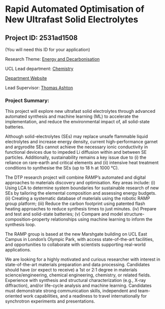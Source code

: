 # Rapid Automated Optimisation of New Ultrafast Solid Electrolytes

## Project ID: **2531ad1508**
(You will need this ID for your application)

Research Theme: [Energy and Decarbonisation](../themes/energy-and-decarbonisation.md)

UCL Lead department: [Chemistry](../departments/chemistry.md)

[Department Website](https://www.ucl.ac.uk/chemistry)

Lead Supervisor: [Thomas Ashton](https://profiles.ucl.ac.uk/57831)

### Project Summary:

This project will explore new ultrafast solid electrolytes through advanced automated synthesis and machine learning (ML) to accelerate the implementation, and reduce the environmental impact of, all solid-state batteries.

Although solid-electrolytes (SEs) may replace unsafe flammable liquid electrolytes and increase energy density, current high-performance garnet and argyrodite SEs cannot achieve the necessary ionic conductivity in functional devices due to impeded Li diffusion within and between SE particles. Additionally, sustainability remains a key issue due to (i) the reliance on rare-earth and critical elements and (ii) intensive heat treatment conditions to synthesise the SEs (up to 18 h at 1000 °C).

The DTP research project will combine RAMP’s automated and digital approaches to materials discovery and optimisation. Key areas include: 
(i)	Using LCA to determine system boundaries for sustainable research of new SEs by tailoring the elemental composition and assessing energy budgets.
(ii)	Creating a systematic database of materials using the robotic RAMP group platform; 
(iii)	Reduce the carbon footprint using patented flash heating approaches to reduce synthesis times to just minutes.
(iv)	Prepare and test and solid-state batteries; 
(v)	Compare and model structure-composition-property relationships using machine learning to inform the synthesis loop.

The RAMP group is based at the new Marshgate building on UCL East Campus in London’s Olympic Park, with access state-of-the-art facilities, and opportunities to collaborate with scientists supporting real-world applications.

We are looking for a highly motivated and curious researcher with interest in state-of-the-art materials preparation and data processing. Candidates should have (or expect to receive) a 1st or 2:1 degree in materials science/engineering, chemical engineering, chemistry, or related fields. Experience with synthesis and structural characterization (e.g., X-ray diffraction), and/or life-cycle analysis and machine learning. Candidates must demonstrate strong communication skills, independent and team-oriented work capabilities, and a readiness to travel internationally for synchrotron experiments and presentations.
